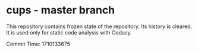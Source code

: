 # cups - master branch

This repository contains frozen state of the repository.
Its history is cleared. It is used only for static code
analysis with Codacy.

Commit Time: 1710133675